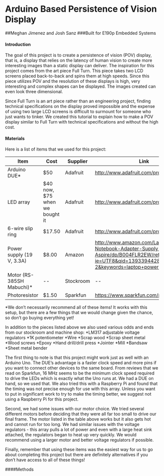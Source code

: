 Arduino Based Persistence of Vision Display
================================

##Meghan Jimenez and Josh Sanz
###Built for E190p Embedded Systems

#### Introduction
The goal of this project is to create a persistence of vision (POV) display, that is, a display that relies on the latency of human vision to create more interesting images than a static display can deliver. The inspiration for this project comes from the art piece Full Turn. This piece takes two LCD screens placed back-to-back and spins them at high speeds. Since this piece utilizes POV and the resolution of these displays is high, very interesting and complex shapes can be displayed. The images created can even look three dimensional.

Since Full Turn is an art piece rather than an engineering project, finding technical specifications on the display proved impossible and the expense of using two large LCD screens is difficult to surmount for someone who just wants to tinker. We created this tutorial to explain how to make a POV display similar to Full Turn with technical specifications and without the high cost.

#### Materials
Here is a list of items that we used for this project:

Item | Cost | Supplier | Link
---- | ---- | -------- | ---- 
Arduino DUE* | $50 | Adafruit | http://www.adafruit.com/products/1076 
LED array | $40 now, $75 when we bought it | Adafruit | http://www.adafruit.com/products/1484 
6-wire slip ring | $17.50 | Adafruit | http://www.adafruit.com/products/736 
Power supply (19 V, 3.3A) | $8.00 | Amazon | http://www.amazon.com/Laptop-Notebook-Adapter-Supply-Aspire/dp/B004FLR2EW/ref=sr_1_2?ie=UTF8&qid=1393394428&sr=8-2&keywords=laptop+power+supply 
Motor (RS-385SH Mabuchi)* | -- | Stockroom | -- 
Photoresistor | $1.50 | Sparkfun | https://www.sparkfun.com/products/9088 

*We don’t necessarily recommend all of these items! It works with this setup, but there are a few things that we would change given the chance, so don’t go buying everything yet!

In addition to the pieces listed above we also used various odds and ends from our stockroom and machine shop:
	*LM317 adjustable voltage regulators
	*1K potentiometer
	*Wire
	*Scrap wood
	*Scrap sheet metal
	*Wood screws
	*Epoxy
	*Hand drill/drill press
	*Jointer
	*Mill
	*Bandsaw
	*Sheet metal bender

The first thing to note is that this project might work just as well with an Arduino Uno. The DUE’s advantage is a faster clock speed and more pins if you want to connect other devices to the same board. From reviews that we read on Sparkfun, 16 MHz seems to be the minimum clock speed required to drive the LEDs which is exactly what the Uno runs at. We had a DUE on hand, so we used that. We also tried this with a Raspberry Pi and found that the timing was not precise enough for use with this array. Unless you want to put in significant work to try to make the timing better, we suggest not using a Raspberry Pi for this project.

Second, we had some issues with our motor choice. We tried several different motors before deciding that they were all far too small to drive our final frame. The motor listed in the table above works but it also gets hot and cannot run for too long. We had similar issues with the voltage regulators - this array pulls a lot of power and even with a large heat sink attached, the regulators began to heat up very quickly. We would recommend using a larger motor and better voltage regulators if possible.

Finally, remember that using these items was the easiest way for us to go about completing this project but there are definitely alternatives if you don’t have access to all of these things!

####Methods
